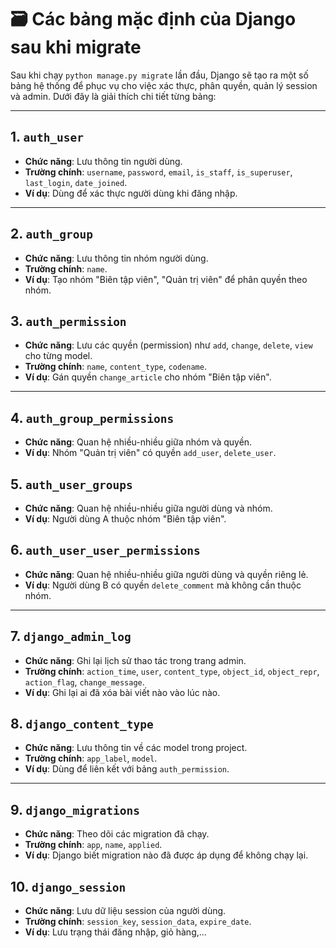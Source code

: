 # 🗃️ Các bảng mặc định của Django sau khi migrate

Sau khi chạy `python manage.py migrate` lần đầu, Django sẽ tạo ra một số bảng hệ thống để phục vụ cho việc xác thực, phân quyền, quản lý session và admin. Dưới đây là giải thích chi tiết từng bảng:

---
## 1. `auth_user`
- **Chức năng**: Lưu thông tin người dùng.
- **Trường chính**: `username`, `password`, `email`, `is_staff`, `is_superuser`, `last_login`, `date_joined`.
- **Ví dụ**: Dùng để xác thực người dùng khi đăng nhập.


---
## 2. `auth_group`
- **Chức năng**: Lưu thông tin nhóm người dùng.
- **Trường chính**: `name`.
- **Ví dụ**: Tạo nhóm "Biên tập viên", "Quản trị viên" để phân quyền theo nhóm.

## 3. `auth_permission`
- **Chức năng**: Lưu các quyền (permission) như `add`, `change`, `delete`, `view` cho từng model.
- **Trường chính**: `name`, `content_type`, `codename`.
- **Ví dụ**: Gán quyền `change_article` cho nhóm "Biên tập viên".


---
## 4. `auth_group_permissions`
- **Chức năng**: Quan hệ nhiều-nhiều giữa nhóm và quyền.
- **Ví dụ**: Nhóm "Quản trị viên" có quyền `add_user`, `delete_user`.

## 5. `auth_user_groups`
- **Chức năng**: Quan hệ nhiều-nhiều giữa người dùng và nhóm.
- **Ví dụ**: Người dùng A thuộc nhóm "Biên tập viên".

## 6. `auth_user_user_permissions`
- **Chức năng**: Quan hệ nhiều-nhiều giữa người dùng và quyền riêng lẻ.
- **Ví dụ**: Người dùng B có quyền `delete_comment` mà không cần thuộc nhóm.


---
## 7. `django_admin_log`
- **Chức năng**: Ghi lại lịch sử thao tác trong trang admin.
- **Trường chính**: `action_time`, `user`, `content_type`, `object_id`, `object_repr`, `action_flag`, `change_message`.
- **Ví dụ**: Ghi lại ai đã xóa bài viết nào vào lúc nào.

## 8. `django_content_type`
- **Chức năng**: Lưu thông tin về các model trong project.
- **Trường chính**: `app_label`, `model`.
- **Ví dụ**: Dùng để liên kết với bảng `auth_permission`.


---
## 9. `django_migrations`
- **Chức năng**: Theo dõi các migration đã chạy.
- **Trường chính**: `app`, `name`, `applied`.
- **Ví dụ**: Django biết migration nào đã được áp dụng để không chạy lại.

## 10. `django_session`
- **Chức năng**: Lưu dữ liệu session của người dùng.
- **Trường chính**: `session_key`, `session_data`, `expire_date`.
- **Ví dụ**: Lưu trạng thái đăng nhập, giỏ hàng,...
